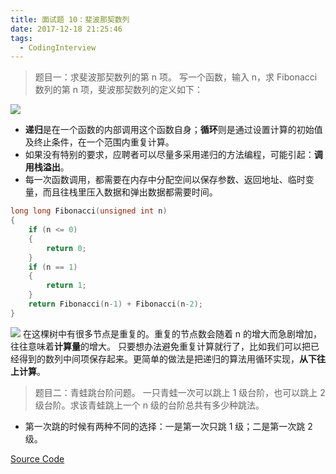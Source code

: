 ```yaml
---
title: 面试题 10：斐波那契数列
date: 2017-12-18 21:25:46
tags:
  - CodingInterview
---
```

> 题目一：求斐波那契数列的第 n 项。
> 写一个函数，输入 n，求 Fibonacci 数列的第 n 项，斐波那契数列的定义如下：

![](https://raw.githubusercontent.com/necusjz/mPOST/master/CodingInterview/10_1.jpeg)
* **递归**是在一个函数的内部调用这个函数自身；**循环**则是通过设置计算的初始值及终止条件，在一个范围内重复计算。
* 如果没有特别的要求，应聘者可以尽量多采用递归的方法编程，可能引起：**调用栈溢出**。
* 每一次函数调用，都需要在内存中分配空间以保存参数、返回地址、临时变量，而且往栈里压入数据和弹出数据都需要时间。

<!--more-->
```cpp
long long Fibonacci(unsigned int n) 
{
    if (n <= 0)
    {
        return 0;
    }
    if (n == 1)
    {
        return 1;
    }
    return Fibonacci(n-1) + Fibonacci(n-2);
}
```
![](https://raw.githubusercontent.com/necusjz/mPOST/master/CodingInterview/10_2.jpeg)
在这棵树中有很多节点是重复的。重复的节点数会随着 n 的增大而急剧增加，往往意味着**计算量**的增大。
只要想办法避免重复计算就行了，比如我们可以把已经得到的数列中间项保存起来。更简单的做法是把递归的算法用循环实现，**从下往上计算**。
> 题目二：青蛙跳台阶问题。
> 一只青蛙一次可以跳上 1 级台阶，也可以跳上 2 级台阶。求该青蛙跳上一个 n 级的台阶总共有多少种跳法。

* 第一次跳的时候有两种不同的选择：一是第一次只跳 1 级；二是第一次跳 2 级。

[Source Code](https://gist.githubusercontent.com/necusjz/e4adb29942c20eb30575d2812c30e149/raw/b6bdc1a838e17ae8c2d234514748332d79089a4d/10_Fibonacci.cpp)
